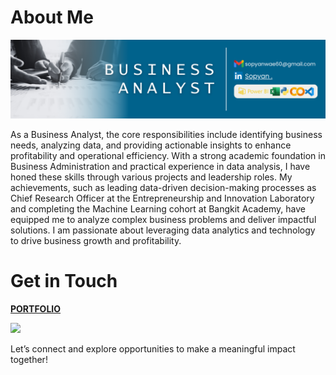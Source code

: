 # About Me
<p align="center">
  <img src="https://github.com/Sopyaan/Sopyaan/blob/main/Github.png", width="" height="">
</p>
As a Business Analyst, the core responsibilities include identifying business needs, analyzing data, and providing actionable insights to enhance profitability and operational efficiency. With a strong academic foundation in Business Administration and practical experience in data analysis, I have honed these skills through various projects and leadership roles. My achievements, such as leading data-driven decision-making processes as Chief Research Officer at the Entrepreneurship and Innovation Laboratory and completing the Machine Learning cohort at Bangkit Academy, have equipped me to analyze complex business problems and deliver impactful solutions. I am passionate about leveraging data analytics and technology to drive business growth and profitability.
  
# Get in Touch

[**PORTFOLIO**](https://drive.google.com/file/d/1S3eqh9BAr_4wSvupBH2KL5ZhXyU02liT/view?usp=sharing)

<a href="https://www.linkedin.com/in/sopyaannn"><img src="https://img.shields.io/badge/LinkedIn-0077B5?style=for-the-badge&logo=linkedin&logoColor=white" /></a>
  
Let’s connect and explore opportunities to make a meaningful impact together!


<!---
Sopyaan/Sopyaan is a ✨ special ✨ repository because its `README.md` (this file) appears on your GitHub profile.
You can click the Preview link to take a look at your changes.
--->
